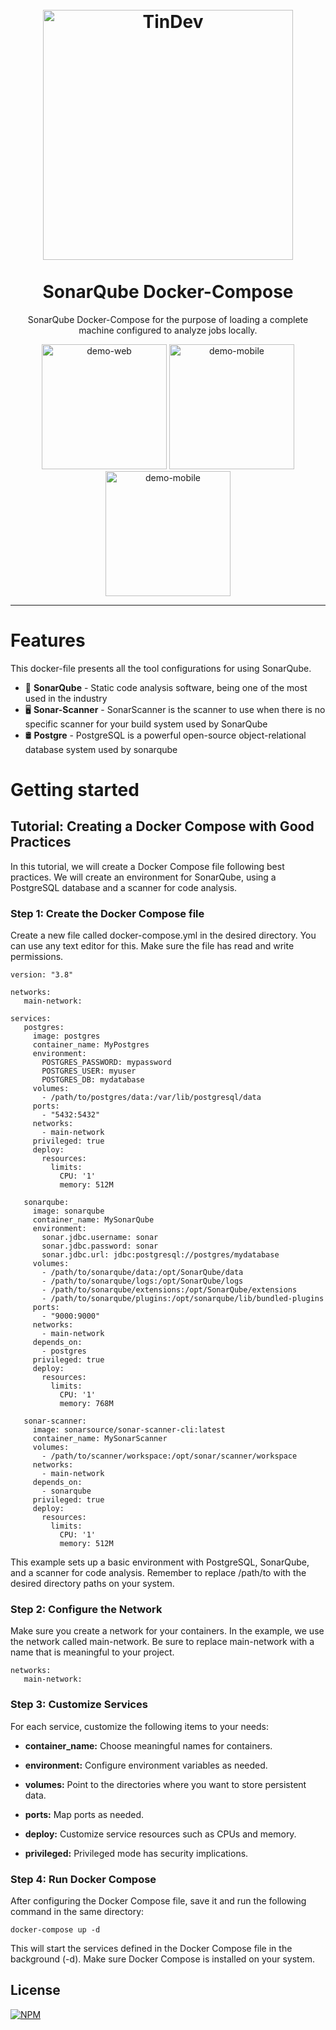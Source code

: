 <!-- Emojis - https://emojidb.org/developer-emojis?user_typed_query=1&utm_source=user_search-->
<h1 align="center">
  <br>
    <img src="https://github-production-user-asset-6210df.s3.amazonaws.com/30672542/282470413-beb15261-0a1a-4aa5-b4ca-f7b0d800769a.png" alt="TinDev" width="400">
  <br>
  <br>
  SonarQube Docker-Compose
</h1>

<p align="center">
  <a>
    SonarQube Docker-Compose for the purpose of loading a complete machine configured to analyze jobs locally.
  </a>
</p>

<div align="center">
  <img src="https://github-production-user-asset-6210df.s3.amazonaws.com/30672542/282473769-b938ca37-dfe3-4ba6-b55e-d0f199fae2f4.png" alt="demo-web" height="200">
  <img src="https://github-production-user-asset-6210df.s3.amazonaws.com/30672542/282474357-2dfca92b-b264-4af3-b0d2-d54d93233061.png" alt="demo-mobile" height="200">
  <img src="https://github-production-user-asset-6210df.s3.amazonaws.com/30672542/282475568-ed950604-8cb0-4d03-b0a6-d0a5af337615.png" alt="demo-mobile" height="200">
</div>

<!--<div>
  <img src="https://i.ibb.co/GJfb2X4/web.gif" alt="demo-web" height="425">
  <img src="https://i.ibb.co/zHbFDyd/mobile.gif" alt="demo-mobile" height="425">
</div>-->

<hr />

# Features

This docker-file presents all the tool configurations for using SonarQube.

- 🧊 **SonarQube** - Static code analysis software, being one of the most used in the industry
- 🖥 **Sonar-Scanner** - SonarScanner is the scanner to use when there is no specific scanner for your build system used by SonarQube
- 🛢 **Postgre** - PostgreSQL is a powerful open-source object-relational database system used by sonarqube
<!--- 📱 **Xamarin Forms** - A cross-platform and open-source for iOS, Android, and Windows apps with
- © #️⃣ **CSharp** - A platform back-end
- 🛢 SQLite - Implements a built-in SQL database
- 🌐 WebServices SOAP e REST -Chat Project Development
- ⚛️ **React Js** — A JavaScript library for building user interfaces
- ⚛️ **React Native** — A lib that provides a way to create native apps for Android and iOS
- 💹 **Node Js** — A web framework for Node Js
- 📄 **MongoDB** — A cross-platform and open-source document-oriented database
- ♻️ **Socket IO** — A library for realtime web applications -->

# Getting started

## Tutorial: Creating a Docker Compose with Good Practices
In this tutorial, we will create a Docker Compose file following best practices. We will create an environment for SonarQube, using a PostgreSQL database and a scanner for code analysis.

### **Step 1**: Create the Docker Compose file
Create a new file called docker-compose.yml in the desired directory. You can use any text editor for this. Make sure the file has read and write permissions.
```
version: "3.8"

networks:
   main-network:

services:
   postgres:
     image: postgres
     container_name: MyPostgres
     environment:
       POSTGRES_PASSWORD: mypassword
       POSTGRES_USER: myuser
       POSTGRES_DB: mydatabase
     volumes:
       - /path/to/postgres/data:/var/lib/postgresql/data
     ports:
       - "5432:5432"
     networks:
       - main-network
     privileged: true
     deploy:
       resources:
         limits:
           CPU: '1'
           memory: 512M

   sonarqube:
     image: sonarqube
     container_name: MySonarQube
     environment:
       sonar.jdbc.username: sonar
       sonar.jdbc.password: sonar
       sonar.jdbc.url: jdbc:postgresql://postgres/mydatabase
     volumes:
       - /path/to/sonarqube/data:/opt/SonarQube/data
       - /path/to/sonarqube/logs:/opt/SonarQube/logs
       - /path/to/sonarqube/extensions:/opt/SonarQube/extensions
       - /path/to/sonarqube/plugins:/opt/sonarqube/lib/bundled-plugins
     ports:
       - "9000:9000"
     networks:
       - main-network
     depends_on:
       - postgres
     privileged: true
     deploy:
       resources:
         limits:
           CPU: '1'
           memory: 768M

   sonar-scanner:
     image: sonarsource/sonar-scanner-cli:latest
     container_name: MySonarScanner
     volumes:
       - /path/to/scanner/workspace:/opt/sonar/scanner/workspace
     networks:
       - main-network
     depends_on:
       - sonarqube
     privileged: true
     deploy:
       resources:
         limits:
           CPU: '1'
           memory: 512M

```
This example sets up a basic environment with PostgreSQL, SonarQube, and a scanner for code analysis. Remember to replace /path/to with the desired directory paths on your system.


### **Step 2**: Configure the Network
Make sure you create a network for your containers. In the example, we use the network called main-network. Be sure to replace main-network with a name that is meaningful to your project.

```
networks:
   main-network:
```


### **Step 3**: Customize Services
For each service, customize the following items to your needs:

  - **container_name:** Choose meaningful names for containers.
  
  - **environment:** Configure environment variables as needed.
  
  - **volumes:** Point to the directories where you want to store persistent data.
  
  - **ports:** Map ports as needed.
  
  - **deploy:** Customize service resources such as CPUs and memory.

  - **privileged:** Privileged mode has security implications.


### **Step 4**: Run Docker Compose
After configuring the Docker Compose file, save it and run the following command in the same directory:

```
docker-compose up -d
```

This will start the services defined in the Docker Compose file in the background (-d). Make sure Docker Compose is installed on your system.

## License
[![NPM](https://img.shields.io/npm/l/react)](https://github.com/Ley00/SonarQubeCompose/blob/main/LICENSE)

